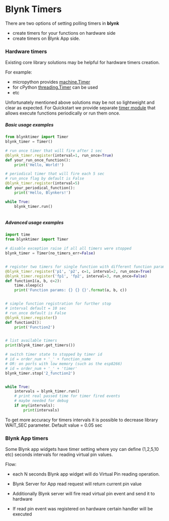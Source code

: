 # Blynk Timers
There are two options of setting polling timers in **blynk**
    
   - create timers for your functions on hardware side
   - create timers on Blynk App side.
   
### Hardware timers
Existing core library solutions may be helpful for hardware timers creation.
   
   For example:
   - micropython provides [machine.Timer][micropython-timer]
   - for cPython [threading.Timer][threading-timer] can be used
   - etc
   
   Unfortunately mentioned above solutions may be not so lightweight and clear as expected.
   For Quickstart we provide separate [timer module][blynktimer] that allows execute functions periodically or run them once.
   
##### Basic usage examples   
```python
from blynktimer import Timer
blynk_timer = Timer()

# run once timer that will fire after 1 sec   
@blynk_timer.register(interval=1, run_once=True)
def your_run_once_function():
    print('Hello, World!')

# periodical timer that will fire each 5 sec
# run_once flag by default is False
@blynk_timer.register(interval=5)
def your_periodical_function():
    print('Hello, Blynkers!')

while True:
    blynk_timer.run()
        
```   

##### Advanced usage examples   
```python
import time
from blynktimer import Timer

# disable exception raise if all all timers were stopped
blynk_timer = Timer(no_timers_err=False)


# register two timers for single function with different function parameters
@blynk_timer.register('p1', 'p2', c=1, interval=2, run_once=True)
@blynk_timer.register('fp1', 'fp2', interval=3, run_once=False)
def function1(a, b, c=2):
    time.sleep(c)
    print('Function params: {} {} {}'.format(a, b, c))


# simple function registration for further stop
# interval default = 10 sec
# run_once default is False
@blynk_timer.register()
def function2():
    print('Function2')


# list available timers
print(blynk_timer.get_timers())

# switch timer state to stopped by timer id
# id = order_num + '_' + function_name
# OR: on ports with low memory (such as the esp8266)
# id = order_num + '_' + 'timer'
blynk_timer.stop('2_function2')


while True:
    intervals = blynk_timer.run()
    # print real passed time for timer fired events
    # maybe needed for debug
    if any(intervals):
        print(intervals)
```
   
To get more accuracy for timers intervals it is possible to decrease library WAIT_SEC parameter. Default value = 0.05 sec

### Blynk App timers
Some Blynk app widgets have timer setting where yoy can define (1,2,5,10 etc) seconds intervals for reading 
virtual pin values.

Flow:
 - each N seconds Blynk app widget will do Virtual Pin reading operation.
 - Blynk Server for App read request will return current pin value 
 - Additionally Blynk server will fire read virtual pin event and send it to hardware
 - If read pin event was registered on hardware certain handler will be executed      
   
   [micropython-timer]: https://docs.micropython.org/en/latest/library/machine.Timer.html
   [threading-timer]:https://docs.python.org/3/library/threading.html#threading.Timer
   [blynktimer]: https://github.com/blynkkk/lib-python/blob/master/blynktimer.py 
